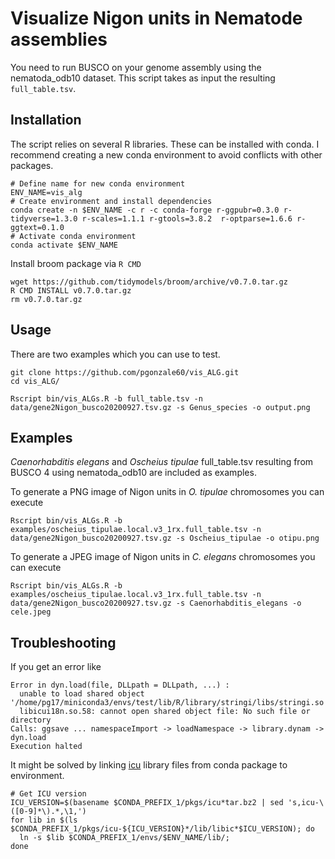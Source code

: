 # Visualize Nigon units in Nematode assemblies

You need to run BUSCO on your genome assembly using the nematoda_odb10 dataset.
This script takes as input the resulting `full_table.tsv`.


## Installation
The script relies on several R libraries. These can be installed with conda. I recommend creating a new conda environment to avoid conflicts with other packages.

```
# Define name for new conda environment
ENV_NAME=vis_alg
# Create environment and install dependencies
conda create -n $ENV_NAME -c r -c conda-forge r-ggpubr=0.3.0 r-tidyverse=1.3.0 r-scales=1.1.1 r-gtools=3.8.2  r-optparse=1.6.6 r-ggtext=0.1.0
# Activate conda environment
conda activate $ENV_NAME
```

Install broom package via `R CMD`
```
wget https://github.com/tidymodels/broom/archive/v0.7.0.tar.gz
R CMD INSTALL v0.7.0.tar.gz
rm v0.7.0.tar.gz
```



## Usage
There are two examples which you can use to test.

```
git clone https://github.com/pgonzale60/vis_ALG.git
cd vis_ALG/

Rscript bin/vis_ALGs.R -b full_table.tsv -n data/gene2Nigon_busco20200927.tsv.gz -s Genus_species -o output.png
```

## Examples

*Caenorhabditis elegans* and *Oscheius tipulae* full_table.tsv resulting from BUSCO 4 using nematoda_odb10 are included as examples.

To generate a PNG image of Nigon units in *O. tipulae* chromosomes you can execute
```
Rscript bin/vis_ALGs.R -b examples/oscheius_tipulae.local.v3_1rx.full_table.tsv -n data/gene2Nigon_busco20200927.tsv.gz -s Oscheius_tipulae -o otipu.png
```

To generate a JPEG image of Nigon units in *C. elegans* chromosomes you can execute
```
Rscript bin/vis_ALGs.R -b examples/oscheius_tipulae.local.v3_1rx.full_table.tsv -n data/gene2Nigon_busco20200927.tsv.gz -s Caenorhabditis_elegans -o cele.jpeg
```




## Troubleshooting

If you get an error like
```
Error in dyn.load(file, DLLpath = DLLpath, ...) : 
  unable to load shared object '/home/pg17/miniconda3/envs/test/lib/R/library/stringi/libs/stringi.so':
  libicui18n.so.58: cannot open shared object file: No such file or directory
Calls: ggsave ... namespaceImport -> loadNamespace -> library.dynam -> dyn.load
Execution halted
```

It might be solved by linking [icu](http://site.icu-project.org/home) library files from conda package to environment. 
```
# Get ICU version
ICU_VERSION=$(basename $CONDA_PREFIX_1/pkgs/icu*tar.bz2 | sed 's,icu-\([0-9]*\).*,\1,')
for lib in $(ls $CONDA_PREFIX_1/pkgs/icu-${ICU_VERSION}*/lib/libic*$ICU_VERSION); do
  ln -s $lib $CONDA_PREFIX_1/envs/$ENV_NAME/lib/;
done
```

